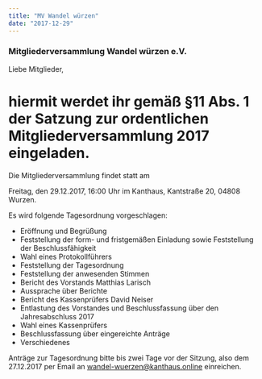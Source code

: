 ```yaml
---
title: "MV Wandel würzen"
date: "2017-12-29"
---
```


### Mitgliederversammlung Wandel würzen e.V.

Liebe Mitglieder,

hiermit werdet ihr gemäß §11 Abs. 1 der Satzung zur ordentlichen Mitgliederversammlung 2017 eingeladen.
===
Die Mitgliederversammlung findet statt am

Freitag, den 29.12.2017, 16:00 Uhr im Kanthaus, Kantstraße 20, 04808 Wurzen.

Es wird folgende Tagesordnung vorgeschlagen:

* Eröffnung und Begrüßung
* Feststellung der form- und fristgemäßen Einladung sowie Feststellung der Beschlussfähigkeit
* Wahl eines Protokollführers
* Feststellung der Tagesordnung
* Feststellung der anwesenden Stimmen
* Bericht des Vorstands Matthias Larisch
* Aussprache über Berichte
* Bericht des Kassenprüfers David Neiser
* Entlastung des Vorstandes und Beschlussfassung über den Jahresabschluss 2017
* Wahl eines Kassenprüfers
* Beschlussfassung über eingereichte Anträge
* Verschiedenes

Anträge zur Tagesordnung bitte bis zwei Tage vor der Sitzung, also dem 27.12.2017 per Email an wandel-wuerzen@kanthaus.online einreichen.
